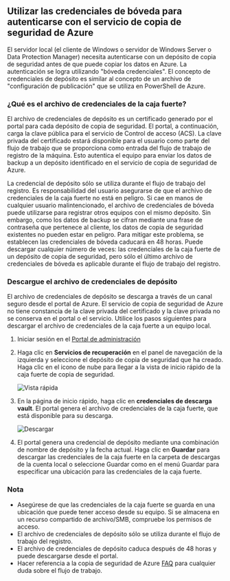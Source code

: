 ## <a name="using-vault-credentials-to-authenticate-with-the-azure-backup-service"></a>Utilizar las credenciales de bóveda para autenticarse con el servicio de copia de seguridad de Azure

El servidor local (el cliente de Windows o servidor de Windows Server o Data Protection Manager) necesita autenticarse con un depósito de copia de seguridad antes de que puede copiar los datos en Azure. La autenticación se logra utilizando "bóveda credenciales". El concepto de credenciales de depósito es similar al concepto de un archivo de "configuración de publicación" que se utiliza en PowerShell de Azure.

### <a name="what-is-the-vault-credential-file"></a>¿Qué es el archivo de credenciales de la caja fuerte?

El archivo de credenciales de depósito es un certificado generado por el portal para cada depósito de copia de seguridad. El portal, a continuación, carga la clave pública para el servicio de Control de acceso (ACS). La clave privada del certificado estará disponible para el usuario como parte del flujo de trabajo que se proporciona como entrada del flujo de trabajo de registro de la máquina. Esto autentica el equipo para enviar los datos de backup a un depósito identificado en el servicio de copia de seguridad de Azure.

La credencial de depósito sólo se utiliza durante el flujo de trabajo del registro. Es responsabilidad del usuario asegurarse de que el archivo de credenciales de la caja fuerte no está en peligro. Si cae en manos de cualquier usuario malintencionado, el archivo de credenciales de bóveda puede utilizarse para registrar otros equipos con el mismo depósito. Sin embargo, como los datos de backup se cifran mediante una frase de contraseña que pertenece al cliente, los datos de copia de seguridad existentes no pueden estar en peligro. Para mitigar este problema, se establecen las credenciales de bóveda caducará en 48 horas. Puede descargar cualquier número de veces: las credenciales de la caja fuerte de un depósito de copia de seguridad, pero sólo el último archivo de credenciales de bóveda es aplicable durante el flujo de trabajo del registro.

### <a name="download-the-vault-credential-file"></a>Descargue el archivo de credenciales de depósito

El archivo de credenciales de depósito se descarga a través de un canal seguro desde el portal de Azure. El servicio de copia de seguridad de Azure no tiene constancia de la clave privada del certificado y la clave privada no se conserva en el portal o el servicio. Utilice los pasos siguientes para descargar el archivo de credenciales de la caja fuerte a un equipo local.

1.  Iniciar sesión en el [Portal de administración](https://manage.windowsazure.com/)
2.  Haga clic en **Servicios de recuperación** en el panel de navegación de la izquierda y seleccione el depósito de copia de seguridad que ha creado. Haga clic en el icono de nube para llegar a la vista de inicio rápido de la caja fuerte de copia de seguridad.

    ![Vista rápida](./media/backup-download-credentials/quickview.png)

3.  En la página de inicio rápido, haga clic en **credenciales de descarga vault**. El portal genera el archivo de credenciales de la caja fuerte, que está disponible para su descarga.

    ![Descargar](./media/backup-download-credentials/downloadvc.png)

4.  El portal genera una credencial de depósito mediante una combinación de nombre de depósito y la fecha actual. Haga clic en **Guardar** para descargar las credenciales de la caja fuerte en la carpeta de descargas de la cuenta local o seleccione Guardar como en el menú Guardar para especificar una ubicación para las credenciales de la caja fuerte.

### <a name="note"></a>Nota
- Asegúrese de que las credenciales de la caja fuerte se guarda en una ubicación que puede tener acceso desde su equipo. Si se almacena en un recurso compartido de archivo/SMB, compruebe los permisos de acceso.
- El archivo de credenciales de depósito sólo se utiliza durante el flujo de trabajo del registro.
- El archivo de credenciales de depósito caduca después de 48 horas y puede descargarse desde el portal.
- Hacer referencia a la copia de seguridad de Azure [FAQ](../articles/backup/backup-azure-backup-faq.md) para cualquier duda sobre el flujo de trabajo.
